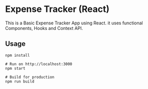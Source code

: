 # Expense Tracker (React)

This is a Basic Expense Tracker App using React. it uses functional Components, Hooks and Context API.

## Usage

```
npm install

# Run on http://localhost:3000
npm start

# Build for production
npm run build
```
